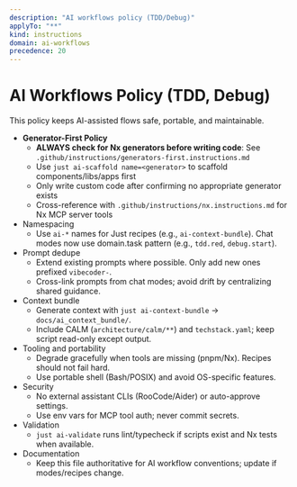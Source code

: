 ```yaml
---
description: "AI workflows policy (TDD/Debug)"
applyTo: "**"
kind: instructions
domain: ai-workflows
precedence: 20
---
```


# AI Workflows Policy (TDD, Debug)

This policy keeps AI-assisted flows safe, portable, and maintainable.

- **Generator-First Policy**
  - **ALWAYS check for Nx generators before writing code**: See `.github/instructions/generators-first.instructions.md`
  - Use `just ai-scaffold name=<generator>` to scaffold components/libs/apps first
  - Only write custom code after confirming no appropriate generator exists
  - Cross-reference with `.github/instructions/nx.instructions.md` for Nx MCP server tools
- Namespacing
  - Use `ai-*` names for Just recipes (e.g., `ai-context-bundle`). Chat modes now use domain.task pattern (e.g., `tdd.red`, `debug.start`).
- Prompt dedupe
  - Extend existing prompts where possible. Only add new ones prefixed `vibecoder-`.
  - Cross-link prompts from chat modes; avoid drift by centralizing shared guidance.
- Context bundle
  - Generate context with `just ai-context-bundle` → `docs/ai_context_bundle/`.
  - Include CALM (`architecture/calm/**`) and `techstack.yaml`; keep script read-only except output.
- Tooling and portability
  - Degrade gracefully when tools are missing (pnpm/Nx). Recipes should not fail hard.
  - Use portable shell (Bash/POSIX) and avoid OS-specific features.
- Security
  - No external assistant CLIs (RooCode/Aider) or auto-approve settings.
  - Use env vars for MCP tool auth; never commit secrets.
- Validation
  - `just ai-validate` runs lint/typecheck if scripts exist and Nx tests when available.
- Documentation
  - Keep this file authoritative for AI workflow conventions; update if modes/recipes change.
